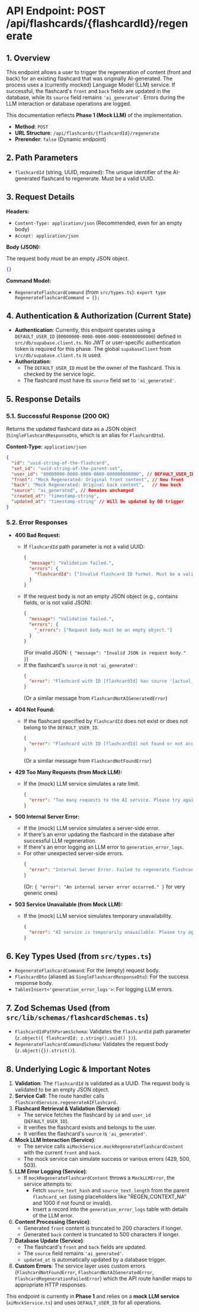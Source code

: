 # API Endpoint: POST /api/flashcards/{flashcardId}/regenerate

## 1. Overview

This endpoint allows a user to trigger the regeneration of content (front and back) for an existing flashcard that was originally AI-generated. The process uses a (currently mocked) Language Model (LLM) service. If successful, the flashcard's `front` and `back` fields are updated in the database, while its `source` field remains `'ai_generated'`. Errors during the LLM interaction or database operations are logged.

This documentation reflects **Phase 1 (Mock LLM)** of the implementation.

-   **Method**: `POST`
-   **URL Structure**: `/api/flashcards/{flashcardId}/regenerate`
-   **Prerender**: `false` (Dynamic endpoint)

## 2. Path Parameters

-   `flashcardId` (string, UUID, required): The unique identifier of the AI-generated flashcard to regenerate. Must be a valid UUID.

## 3. Request Details

**Headers:**

-   `Content-Type: application/json` (Recommended, even for an empty body)
-   `Accept: application/json`

**Body (JSON):**

The request body must be an empty JSON object.

```json
{}
```

**Command Model:**

-   `RegenerateFlashcardCommand` (from `src/types.ts`): `export type RegenerateFlashcardCommand = {};`

## 4. Authentication & Authorization (Current State)

-   **Authentication**: Currently, this endpoint operates using a `DEFAULT_USER_ID` (`00000000-0000-0000-0000-000000000000`) defined in `src/db/supabase.client.ts`. No JWT or user-specific authentication token is required for this phase. The global `supabaseClient` from `src/db/supabase.client.ts` is used.
-   **Authorization**:
    -   The `DEFAULT_USER_ID` must be the owner of the flashcard. This is checked by the service logic.
    -   The flashcard must have its `source` field set to `'ai_generated'`.

## 5. Response Details

### 5.1. Successful Response (200 OK)

Returns the updated flashcard data as a JSON object (`SingleFlashcardResponseDto`, which is an alias for `FlashcardDto`).

**Content-Type**: `application/json`

```json
{
  "id": "uuid-string-of-the-flashcard",
  "set_id": "uuid-string-of-the-parent-set",
  "user_id": "00000000-0000-0000-0000-000000000000", // DEFAULT_USER_ID
  "front": "Mock Regenerated: Original front content", // New front
  "back": "Mock Regenerated: Original back content",   // New back
  "source": "ai_generated", // Remains unchanged
  "created_at": "timestamp-string",
  "updated_at": "timestamp-string" // Will be updated by DB trigger
}
```

### 5.2. Error Responses

-   **400 Bad Request:**
    -   If `flashcardId` path parameter is not a valid UUID:
        ```json
        {
          "message": "Validation failed.",
          "errors": {
            "flashcardId": ["Invalid flashcard ID format. Must be a valid UUID."]
          }
        }
        ```
    -   If the request body is not an empty JSON object (e.g., contains fields, or is not valid JSON):
        ```json
        {
          "message": "Validation failed.",
          "errors": {
            "_errors": ["Request body must be an empty object."]
          }
        }
        ```
        (For invalid JSON: `{ "message": "Invalid JSON in request body." }`)
    -   If the flashcard's `source` is not `'ai_generated'`:
        ```json
        {
          "error": "Flashcard with ID [flashcardId] has source '[actual_source]' and cannot be AI-regenerated."
        }
        ```
        (Or a similar message from `FlashcardNotAIGeneratedError`)

-   **404 Not Found:**
    -   If the flashcard specified by `flashcardId` does not exist or does not belong to the `DEFAULT_USER_ID`.
        ```json
        {
          "error": "Flashcard with ID [flashcardId] not found or not accessible by user [DEFAULT_USER_ID]."
        }
        ```
        (Or a similar message from `FlashcardNotFoundError`)

-   **429 Too Many Requests (from Mock LLM):**
    -   If the (mock) LLM service simulates a rate limit.
        ```json
        {
          "error": "Too many requests to the AI service. Please try again later."
        }
        ```

-   **500 Internal Server Error:**
    -   If the (mock) LLM service simulates a server-side error.
    -   If there's an error updating the flashcard in the database after successful LLM regeneration.
    -   If there's an error logging an LLM error to `generation_error_logs`.
    -   For other unexpected server-side errors.
        ```json
        {
          "error": "Internal Server Error. Failed to regenerate flashcard."
        }
        ```
        (Or: `{ "error": "An internal server error occurred." }` for very generic ones)

-   **503 Service Unavailable (from Mock LLM):**
    -   If the (mock) LLM service simulates temporary unavailability.
        ```json
        {
          "error": "AI service is temporarily unavailable. Please try again later."
        }
        ```

## 6. Key Types Used (from `src/types.ts`)

-   `RegenerateFlashcardCommand`: For the (empty) request body.
-   `FlashcardDto` (aliased as `SingleFlashcardResponseDto`): For the success response body.
-   `TablesInsert<'generation_error_logs'>`: For logging LLM errors.

## 7. Zod Schemas Used (from `src/lib/schemas/flashcardSchemas.ts`)

-   `FlashcardIdPathParamsSchema`: Validates the `flashcardId` path parameter (`z.object({ flashcardId: z.string().uuid() })`).
-   `RegenerateFlashcardCommandSchema`: Validates the request body (`z.object({}).strict()`).

## 8. Underlying Logic & Important Notes

1.  **Validation**: The `flashcardId` is validated as a UUID. The request body is validated to be an empty JSON object.
2.  **Service Call**: The route handler calls `flashcardService.regenerateAIFlashcard`.
3.  **Flashcard Retrieval & Validation (Service)**:
    -   The service fetches the flashcard by `id` and `user_id` (`DEFAULT_USER_ID`).
    -   It verifies the flashcard exists and belongs to the user.
    -   It verifies the flashcard's `source` is `'ai_generated'`.
4.  **Mock LLM Interaction (Service)**:
    -   The service calls `aiMockService.mockRegenerateFlashcardContent` with the current `front` and `back`.
    -   The mock service can simulate success or various errors (429, 500, 503).
5.  **LLM Error Logging (Service)**:
    -   If `mockRegenerateFlashcardContent` throws a `MockLLMError`, the service attempts to:
        -   Fetch `source_text_hash` and `source_text_length` from the parent `flashcard_set` (using placeholders like "REGEN_CONTEXT_NA" and 1000 if not found or invalid).
        -   Insert a record into the `generation_error_logs` table with details of the LLM error.
6.  **Content Processing (Service)**:
    -   Generated `front` content is truncated to 200 characters if longer.
    -   Generated `back` content is truncated to 500 characters if longer.
7.  **Database Update (Service)**:
    -   The flashcard's `front` and `back` fields are updated.
    -   The `source` field remains `'ai_generated'`.
    -   `updated_at` is automatically updated by a database trigger.
8.  **Custom Errors**: The service layer uses custom errors (`FlashcardNotFoundError`, `FlashcardNotAIGeneratedError`, `FlashcardRegenerationFailedError`) which the API route handler maps to appropriate HTTP responses.

This endpoint is currently in **Phase 1** and relies on a **mock LLM service** (`aiMockService.ts`) and uses `DEFAULT_USER_ID` for all operations.
